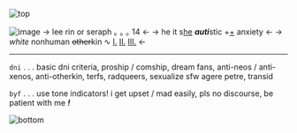 ![top](https://64.media.tumblr.com/498906bb36f49bc12b04c01b7cce8913/92f62f9b43e11477-88/s540x810/81be5b0c314b8801e12dadfa17114d25536d3e6c.pnj)

![image](https://64.media.tumblr.com/fae13543573fd826e159a8ca84d34bbb/92f62f9b43e11477-44/s640x960/abaf2dcfdb9ed8927444f54a4e8cb2d1da8fc523.gifv)
-> lee rin or seraph ｡ ｡ ｡ 14 <-
-> he it s[he](https://en.pronouns.page/@ant_fucker98) ***auti***stic +[+](https://rentry.co/rinsflags) anxiety <-
-> *white* nonhuman ~~other~~kin ∿ [Ⅰ.](https://pin.it/1v2I6Mo) [Ⅱ.](https://www.tumblr.com/sakura-miku-my-love?source=share) [Ⅲ.](https://rentry.co/rins-links) <-
***
`dni` . . .  basic dni criteria, proship / comship, dream fans, anti-neos / anti-xenos, anti-otherkin, terfs, radqueers, sexualize sfw agere petre, transid

`byf` . . .  use tone indicators! i get upset / mad easily, pls no discourse, be patient with me ***!***

![bottom](https://64.media.tumblr.com/71e16a42ae2b5baceb964f2677b6ee5d/92f62f9b43e11477-fb/s2048x3072/d5fb70410e58a380a02262b6db38b2a72a2037c7.pnj)